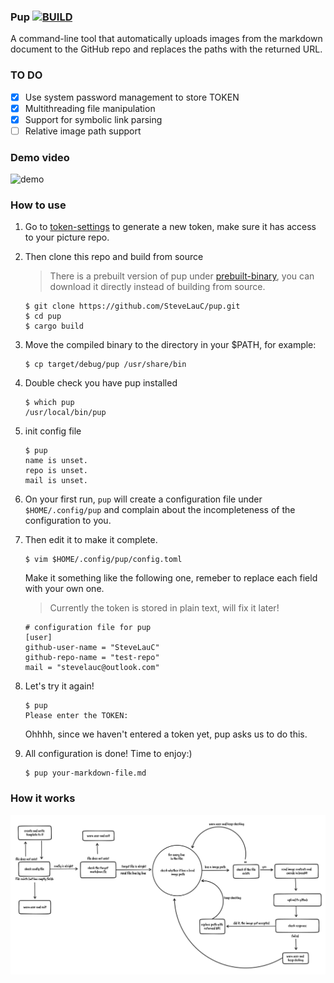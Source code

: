 ### Pup [![BUILD](https://github.com/stevelauc/pup/workflows/Rust/badge.svg)](https://github.com/stevelauc/pup/actions/workflows/build.yml)
A command-line tool that automatically uploads images from the markdown document to
the GitHub repo and replaces the paths with the returned URL.

### TO DO
- [x] Use system password management to store TOKEN
- [x] Multithreading file manipulation
- [x] Support for symbolic link parsing
- [ ] Relative image path support

### Demo video
![demo](https://user-images.githubusercontent.com/96880612/163778336-a2fda462-0af0-45fa-afb5-bbec48b438fa.gif)

### How to use
1. Go to [token-settings](https://github.com/settings/tokens) to generate a new
   token, make sure it has access to your picture repo.
2. Then clone this repo and build from source
   > There is a prebuilt version of pup under [prebuilt-binary](https://github.com/SteveLauC/pup/tree/main/prebuilt-binary), you can download it directly instead of building from source.

   ```shell
   $ git clone https://github.com/SteveLauC/pup.git
   $ cd pup
   $ cargo build
   ```
3. Move the compiled binary to the directory in your $PATH, for example:

   ```shell
   $ cp target/debug/pup /usr/share/bin
   ```
4. Double check you have pup installed
   ```shell
   $ which pup
   /usr/local/bin/pup
   ```
5. init config file
   ```shell
   $ pup
   name is unset.
   repo is unset.
   mail is unset.
   ```
6. On your first run, `pup` will create a configuration file under
`$HOME/.config/pup` and complain about the incompleteness of the configuration
to you.
7. Then edit it to make it complete.
   ```shell
   $ vim $HOME/.config/pup/config.toml
   ```
   Make it something like the following one, remeber to replace each field with your own one.

   > Currently the token is stored in plain text, will fix it later!
   ```
   # configuration file for pup
   [user]
   github-user-name = "SteveLauC"
   github-repo-name = "test-repo"
   mail = "stevelauc@outlook.com"
   ```
8. Let's try it again!
   ```shell
   $ pup
   Please enter the TOKEN: 
   ```
   Ohhhh, since we haven't entered a token yet, pup asks us to do this.

9. All configuration is done! Time to enjoy:)
   ```shell
   $ pup your-markdown-file.md
   ```


### How it works
![workflow](https://github.com/SteveLauC/pic/blob/main/Page%201.png)
